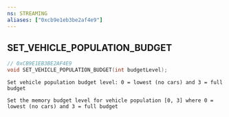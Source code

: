 ```yaml
---
ns: STREAMING
aliases: ["0xcb9e1eb3be2af4e9"]
---
```

## SET_VEHICLE_POPULATION_BUDGET

```c
// 0xCB9E1EB3BE2AF4E9
void SET_VEHICLE_POPULATION_BUDGET(int budgetLevel);
```

```
Set vehicle population budget level: 0 = lowest (no cars) and 3 = full budget

Set the memory budget level for vehicle population [0, 3] where 0 = lowest (no cars) and 3 = full budget
```
